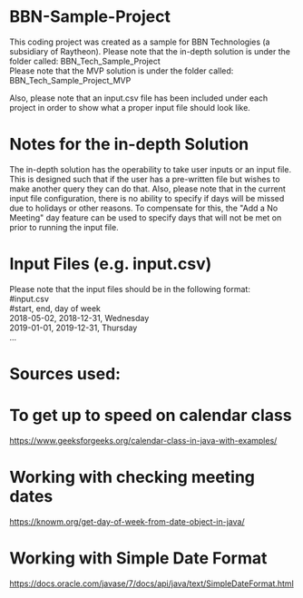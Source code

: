 # BBN-Sample-Project
This coding project was created as a sample for BBN Technologies (a subsidiary of Raytheon).
Please note that the in-depth solution is under the folder called: BBN_Tech_Sample_Project\
Please note that the MVP solution is under the folder called: BBN_Tech_Sample_Project_MVP

Also, please note that an input.csv file has been included under each project in order to show what a proper input file should look like.

# Notes for the in-depth Solution
The in-depth solution has the operability to take user inputs or an input file. This is designed such that if the user has
a pre-written file but wishes to make another query they can do that. Also, please note that in the current input file configuration, 
there is no ability to specify if days will be missed due to holidays or other reasons. To compensate for this, the "Add a No Meeting" 
day feature can be used to specify days that will not be met on prior to running the input file.

# Input Files (e.g. input.csv)
Please note that the input files should be in the following format:\
#input.csv\
#start, end, day of week\
2018-05-02, 2018-12-31, Wednesday\
2019-01-01, 2019-12-31, Thursday\
...

# Sources used: 
# To get up to speed on calendar class
  https://www.geeksforgeeks.org/calendar-class-in-java-with-examples/
# Working with checking meeting dates
  https://knowm.org/get-day-of-week-from-date-object-in-java/ 
# Working with Simple Date Format
  https://docs.oracle.com/javase/7/docs/api/java/text/SimpleDateFormat.html
  
  

